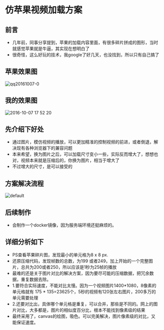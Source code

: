 # 仿苹果视频加载方案

## 前言
- 几年前，同事分享提到，苹果的加载内容里面，有很多碎片拼成的图形，当时就感觉苹果就是牛逼，其实现在想明白了
- 很奇怪，这么好玩的技术，我google了好几天，也没找到，所以只有自己搞了

## 苹果效果图
![qq20161007-0](https://cloud.githubusercontent.com/assets/3349863/19190141/5d918610-8cce-11e6-8f1c-32ec24c6de62.png)

## 我的效果图
![2016-10-07 17 52 20](https://cloud.githubusercontent.com/assets/3349863/19186280/22d52e5c-8cb8-11e6-9e58-c187525f5195.gif)

## 先介绍下好处

- 通过图片，模仿视频的播放，可以更加精准的控制视频的前进，或者倒退，解决现有各种浏览器下的兼容问题
- 本来希望，换为图片之后，可以加载尺寸变小一些，实际反而增大了，想想也对，视频本来就是压缩后的，你换为图片，相当于增大了
- 不过增大的尺寸，是可以接受的

## 方案解决流程

![default](https://cloud.githubusercontent.com/assets/3349863/19190929/b4ec7614-8cd2-11e6-89aa-05f958faf114.png)

## 后续制作
- 会制作一个docker镜像，因为服务端环境还挺麻烦的。


## 详细分析如下
- PS查看苹果碎片图，发现最小的单元格为8 x 8 px.
- 还原压缩代码，发现帧数的总数，为199 或者249，加上开始的一个完整图片，总共为200或者250，所以应该是1秒为25帧的播放
- 最难的还是关于图片对比的解决方案，因为要尽可能的压缩数据，把冗余数据，重复数据去除。
- 1.要符合实际速度，不能对比太慢。因为一个视频图片1400*1080，8像素的单元格就有 175 * 135=23625个，5秒的视频有120张左右图片，200多万的单元需要处理 
- 2.还要对比出，具体哪个单元格是重复，可以合并，那些是不同的。网上的图片对比，大多都是，图片的相似度百分比，根本不能找到像素级的结果
- 最终采用了，canvas的绘图，吸色。可以完美解决，图片像素级的对比，又能保证速度。
